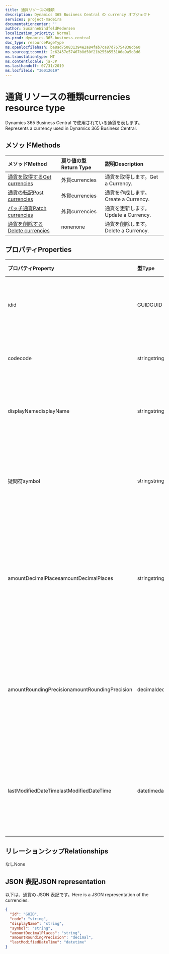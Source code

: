 ```yaml
---
title: 通貨リソースの種類
description: Dynamics 365 Business Central の currency オブジェクト
services: project-madeira
documentationcenter: ''
author: SusanneWindfeldPedersen
localization_priority: Normal
ms.prod: dynamics-365-business-central
doc_type: resourcePageType
ms.openlocfilehash: ba8ad750831394e2a84fab7ca87d76754838db60
ms.sourcegitcommit: 2c62457e57467b8d50f21b255b553106a9a5d8d6
ms.translationtype: MT
ms.contentlocale: ja-JP
ms.lasthandoff: 07/31/2019
ms.locfileid: "36012619"
---
```

# <a name="currencies-resource-type"></a><span data-ttu-id="c328c-103">通貨リソースの種類</span><span class="sxs-lookup"><span data-stu-id="c328c-103">currencies resource type</span></span>
<span data-ttu-id="c328c-104">Dynamics 365 Business Central で使用されている通貨を表します。</span><span class="sxs-lookup"><span data-stu-id="c328c-104">Represents a currency used in Dynamics 365 Business Central.</span></span>

## <a name="methods"></a><span data-ttu-id="c328c-105">メソッド</span><span class="sxs-lookup"><span data-stu-id="c328c-105">Methods</span></span>
| <span data-ttu-id="c328c-106">メソッド</span><span class="sxs-lookup"><span data-stu-id="c328c-106">Method</span></span>                                                  |<span data-ttu-id="c328c-107">戻り値の型</span><span class="sxs-lookup"><span data-stu-id="c328c-107">Return Type</span></span>|<span data-ttu-id="c328c-108">説明</span><span class="sxs-lookup"><span data-stu-id="c328c-108">Description</span></span>       |
|:--------------------------------------------------------|:----------|:-----------------|
|[<span data-ttu-id="c328c-109">通貨を取得する</span><span class="sxs-lookup"><span data-stu-id="c328c-109">Get currencies</span></span>](../api/dynamics-currencies-get.md)      |<span data-ttu-id="c328c-110">外貨</span><span class="sxs-lookup"><span data-stu-id="c328c-110">currencies</span></span> |<span data-ttu-id="c328c-111">通貨を取得します。</span><span class="sxs-lookup"><span data-stu-id="c328c-111">Get a Currency.</span></span>   |
|[<span data-ttu-id="c328c-112">通貨の転記</span><span class="sxs-lookup"><span data-stu-id="c328c-112">Post currencies</span></span>](../api/dynamics-create-currencies.md)  |<span data-ttu-id="c328c-113">外貨</span><span class="sxs-lookup"><span data-stu-id="c328c-113">currencies</span></span> |<span data-ttu-id="c328c-114">通貨を作成します。</span><span class="sxs-lookup"><span data-stu-id="c328c-114">Create a Currency.</span></span>|
|[<span data-ttu-id="c328c-115">パッチ通貨</span><span class="sxs-lookup"><span data-stu-id="c328c-115">Patch currencies</span></span>](../api/dynamics-currencies-update.md) |<span data-ttu-id="c328c-116">外貨</span><span class="sxs-lookup"><span data-stu-id="c328c-116">currencies</span></span> |<span data-ttu-id="c328c-117">通貨を更新します。</span><span class="sxs-lookup"><span data-stu-id="c328c-117">Update a Currency.</span></span>|
|[<span data-ttu-id="c328c-118">通貨を削除する</span><span class="sxs-lookup"><span data-stu-id="c328c-118">Delete currencies</span></span>](../api/dynamics-currencies-delete.md)|<span data-ttu-id="c328c-119">none</span><span class="sxs-lookup"><span data-stu-id="c328c-119">none</span></span>       |<span data-ttu-id="c328c-120">通貨を削除します。</span><span class="sxs-lookup"><span data-stu-id="c328c-120">Delete a Currency.</span></span>|

## <a name="properties"></a><span data-ttu-id="c328c-121">プロパティ</span><span class="sxs-lookup"><span data-stu-id="c328c-121">Properties</span></span>
| <span data-ttu-id="c328c-122">プロパティ</span><span class="sxs-lookup"><span data-stu-id="c328c-122">Property</span></span>              | <span data-ttu-id="c328c-123">型</span><span class="sxs-lookup"><span data-stu-id="c328c-123">Type</span></span>   |<span data-ttu-id="c328c-124">説明</span><span class="sxs-lookup"><span data-stu-id="c328c-124">Description</span></span>                                                   |
|:----------------------|:-------|:-------------------------------------------------------------|
|<span data-ttu-id="c328c-125">id</span><span class="sxs-lookup"><span data-stu-id="c328c-125">id</span></span>                     |<span data-ttu-id="c328c-126">GUID</span><span class="sxs-lookup"><span data-stu-id="c328c-126">GUID</span></span>    |<span data-ttu-id="c328c-127">通貨の一意の ID です。</span><span class="sxs-lookup"><span data-stu-id="c328c-127">The unique ID of the currency.</span></span> <span data-ttu-id="c328c-128">編集できません。</span><span class="sxs-lookup"><span data-stu-id="c328c-128">Non-editable.</span></span>                  |
|<span data-ttu-id="c328c-129">code</span><span class="sxs-lookup"><span data-stu-id="c328c-129">code</span></span>                   |<span data-ttu-id="c328c-130">string</span><span class="sxs-lookup"><span data-stu-id="c328c-130">string</span></span>  |<span data-ttu-id="c328c-131">通貨コードを指定します。</span><span class="sxs-lookup"><span data-stu-id="c328c-131">Specifies the currency code.</span></span>                                  |
|<span data-ttu-id="c328c-132">displayName</span><span class="sxs-lookup"><span data-stu-id="c328c-132">displayName</span></span>            |<span data-ttu-id="c328c-133">string</span><span class="sxs-lookup"><span data-stu-id="c328c-133">string</span></span>  |<span data-ttu-id="c328c-134">通貨の表示名を指定します。</span><span class="sxs-lookup"><span data-stu-id="c328c-134">Specifies the currency display name.</span></span>                          |
|<span data-ttu-id="c328c-135">疑問符</span><span class="sxs-lookup"><span data-stu-id="c328c-135">symbol</span></span>                 |<span data-ttu-id="c328c-136">string</span><span class="sxs-lookup"><span data-stu-id="c328c-136">string</span></span>  |<span data-ttu-id="c328c-137">小切手に表示されるこの通貨の記号を指定します。</span><span class="sxs-lookup"><span data-stu-id="c328c-137">Specifies the symbol for this currency that appears on checks.</span></span>|
|<span data-ttu-id="c328c-138">amountDecimalPlaces</span><span class="sxs-lookup"><span data-stu-id="c328c-138">amountDecimalPlaces</span></span>    |<span data-ttu-id="c328c-139">string</span><span class="sxs-lookup"><span data-stu-id="c328c-139">string</span></span>  |<span data-ttu-id="c328c-140">この通貨の金額で、システムが表示される小数点以下の桁数を指定します。</span><span class="sxs-lookup"><span data-stu-id="c328c-140">Specifies the number of decimal places the system will display on amounts for this currency.</span></span>|
|<span data-ttu-id="c328c-141">amountRoundingPrecision</span><span class="sxs-lookup"><span data-stu-id="c328c-141">amountRoundingPrecision</span></span>|<span data-ttu-id="c328c-142">decimal</span><span class="sxs-lookup"><span data-stu-id="c328c-142">decimal</span></span> |<span data-ttu-id="c328c-143">この通貨の金額を丸めるときに使用する間隔のサイズを指定します。</span><span class="sxs-lookup"><span data-stu-id="c328c-143">Specifies the size of the interval to be used when rounding amounts for this currency.</span></span>|
|<span data-ttu-id="c328c-144">lastModifiedDateTime</span><span class="sxs-lookup"><span data-stu-id="c328c-144">lastModifiedDateTime</span></span>   |<span data-ttu-id="c328c-145">datetime</span><span class="sxs-lookup"><span data-stu-id="c328c-145">datetime</span></span>|<span data-ttu-id="c328c-146">通貨が最後に変更された datetime。</span><span class="sxs-lookup"><span data-stu-id="c328c-146">The last datetime the currency was modified.</span></span> <span data-ttu-id="c328c-147">読み取り専用。</span><span class="sxs-lookup"><span data-stu-id="c328c-147">Read-Only.</span></span>       |  


## <a name="relationships"></a><span data-ttu-id="c328c-148">リレーションシップ</span><span class="sxs-lookup"><span data-stu-id="c328c-148">Relationships</span></span>
<span data-ttu-id="c328c-149">なし</span><span class="sxs-lookup"><span data-stu-id="c328c-149">None</span></span>

## <a name="json-representation"></a><span data-ttu-id="c328c-150">JSON 表記</span><span class="sxs-lookup"><span data-stu-id="c328c-150">JSON representation</span></span>

<span data-ttu-id="c328c-151">以下は、通貨の JSON 表記です。</span><span class="sxs-lookup"><span data-stu-id="c328c-151">Here is a JSON representation of the currencies.</span></span>


```json
{
  "id": "GUID",
  "code": "string",
  "displayName": "string",
  "symbol": "string",
  "amountDecimalPlaces": "string",
  "amountRoundingPrecision": "decimal",
  "lastModifiedDateTime": "datetime"
}

```

